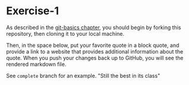 # Exercise-1

As described in the [git-basics
chapter](https://info201.github.io/git-basics.html), you should begin
by forking this repository, then cloning it to your local machine.

Then, in the space below, put your favorite quote in a block quote,
and provide a link to a website that provides additional information
about the quote. When you push your changes back up to GitHub, you
will see the rendered markdown file.

See `complete` branch for an example.
"Still the best in its class"
